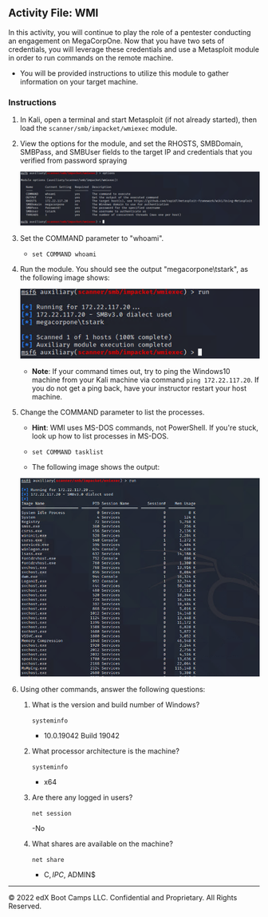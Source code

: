 ## Activity File: WMI

In this activity, you will continue to play the role of a pentester conducting an engagement on MegaCorpOne. Now that you have two sets of credentials, you will leverage these credentials and use a Metasploit module in order to run commands on the remote machine.

- You will be provided instructions to utilize this module to gather information on your target machine.

### Instructions

1. In Kali, open a terminal and start Metasploit (if not already started), then load the `scanner/smb/impacket/wmiexec` module.

2. View the options for the module, and set the RHOSTS, SMBDomain, SMBPass, and SMBUser fields to the target IP and credentials that you verified from password spraying

	 ![A screenshot depicts the options for the module.](options.PNG)

3. Set the COMMAND parameter to "whoami".

     - `set COMMAND whoami`

4.  Run the module. You should see the output "megacorpone\tstark", as the following image shows:

	 ![A screenshot depicts the output.](RUN.PNG)
	
	 - **Note**: If your command times out, try to ping the Windows10 machine from your Kali machine via command `ping 172.22.117.20`. If you do not get a ping back, have your instructor restart your host machine. 


5. Change the COMMAND parameter to list the processes. 

     - **Hint**: WMI uses MS-DOS commands, not PowerShell. If you're stuck, look up how to list processes in MS-DOS.

     - `set COMMAND tasklist`

     - The following image shows the output:

	 ![A screenshot depicts the list of processes.](tasklist.PNG)

6. Using other commands, answer the following questions:

	1. What is the version and build number of Windows?
	
		`systeminfo`
		
		- 10.0.19042 Build 19042
	
	2. What processor architecture is the machine?
	
		`systeminfo`
		
		- x64
	
	3. Are there any logged in users?
		
		`net session`
		
		-No
	
	4. What shares are available on the machine?
	
		`net share`
		
		- C$, IPC$, ADMIN$

---
© 2022 edX Boot Camps LLC. Confidential and Proprietary. All Rights Reserved.



